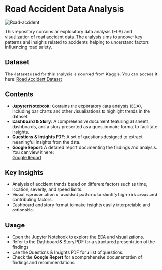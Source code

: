 # Road Accident Data Analysis  

![Road-accident](https://github.com/user-attachments/assets/6a0cd54d-acb6-4e67-871a-5f50330fd7ac)  

This repository contains an exploratory data analysis (EDA) and visualization of road accident data. The analysis aims to uncover key patterns and insights related to accidents, helping to understand factors influencing road safety.  

## Dataset  
The dataset used for this analysis is sourced from Kaggle. You can access it here: [Road Accident Dataset](https://www.kaggle.com/datasets/xavierberge/road-accident-dataset/data)  

## Contents  

- **Jupyter Notebook**: Contains the exploratory data analysis (EDA), including bar charts and other visualizations to highlight trends in the dataset.  
- **Dashboard & Story**: A comprehensive document featuring all sheets, dashboards, and a story presented as a questionnaire format to facilitate insights.  
- **Questions & Insights PDF**: A set of questions designed to extract meaningful insights from the data.  
- **Google Report**: A detailed report documenting the findings and analysis. You can view it here:  
  [Google Report](https://docs.google.com/document/d/1ZeQiM_WD8jKCqwzhHgLYepqopYHI3gXz_-C8aklTC4w/edit?usp=sharing)  

## Key Insights  

- Analysis of accident trends based on different factors such as time, location, severity, and speed limits.  
- Visual representation of accident patterns to identify high-risk areas and contributing factors.  
- Dashboard and story format to make insights easily interpretable and actionable.  

## Usage  

- Open the Jupyter Notebook to explore the EDA and visualizations.  
- Refer to the Dashboard & Story PDF for a structured presentation of the findings.  
- Use the Questions & Insights PDF for a list of questions.  
- Check the **Google Report** for a comprehensive documentation of findings and recommendations.  
